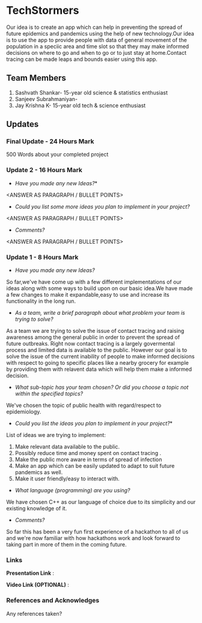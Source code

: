 # TechStormers

Our idea is to create an app which can help in preventing the spread of future epidemics and pandemics using the help of new technology.Our idea is to use the app to provide people with data of general movement of the population in a speciic area and time slot so that they may make informed decisions on where to go and when to go or to just stay at home.Contact tracing can be made leaps and bounds easier using this app.

  ## Team Members

1. Sashvath Shankar- 15-year old science & statistics enthusiast
2. Sanjeev Subrahmaniyan- 
3. Jay Krishna K- 15-year old tech & science enthusiast


## Updates

### Final Update - 24 Hours Mark

500 Words about your completed project


### Update 2 - 16 Hours Mark
* *Have you made any new Ideas?**

<ANSWER AS PARAGRAPH / BULLET POINTS>

* *Could you list some more ideas you plan to implement in your project?*

<ANSWER AS PARAGRAPH / BULLET POINTS>

* *Comments?*

<ANSWER AS PARAGRAPH / BULLET POINTS>

### Update 1 - 8 Hours Mark
* *Have you made any new Ideas?*

So far,we've have come up with a few different implementations of our ideas along with some ways to build upon on our basic idea.We have made a few changes to make it expandable,easy to use and increase its functionality in the long run.

* *As a team, write a brief paragraph about what problem your team is trying to solve?*

As a team we are trying to solve the issue of contact tracing and raising awareness among the general public in order to prevent the spread of future outbreaks. Right now contact tracing is a largely govermental process and limited data is available to the public. However our goal is to solve the issue of the current inability of people to make informed decisions with respect to going to specific places like a nearby grocery for example by providing them with relavent data which will help them make a informed decision. 

* *What sub-topic has your team chosen? Or did you choose a topic not within the specified topics?*

We've chosen the topic of public health with regard/respect to epidemiology.

* *Could you list the ideas you plan to implement in your project?**

List of ideas we are trying to implement:
1. Make relevant data available to the public.
2. Possibly reduce time and money spent on contact tracing .
3. Make the public more aware in terms of spread of infection
4. Make an app which can be easily updated to adapt to suit future pandemics as well.
5. Make it user friendly/easy to interact with.

* *What language (programming) are you using?*

We have chosen C++ as our language of choice due to its simplicity and our existing knowledge of it.

* *Comments?*

So far this has been a very fun first experience of a hackathon to all of us and we're now familiar with how hackathons work and look forward to taking part in more of them in the coming future.

### Links

**Presentation Link** : 

**Video Link (OPTIONAL)** :

### References and Acknowledges

Any references taken?
